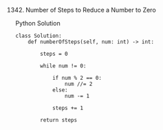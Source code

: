 1342. Number of Steps to Reduce a Number to Zero

Python Solution
```
class Solution:
    def numberOfSteps(self, num: int) -> int:
        
        steps = 0

        while num != 0:

            if num % 2 == 0:
                num //= 2
            else:
                num -= 1
            
            steps += 1

        return steps
```
